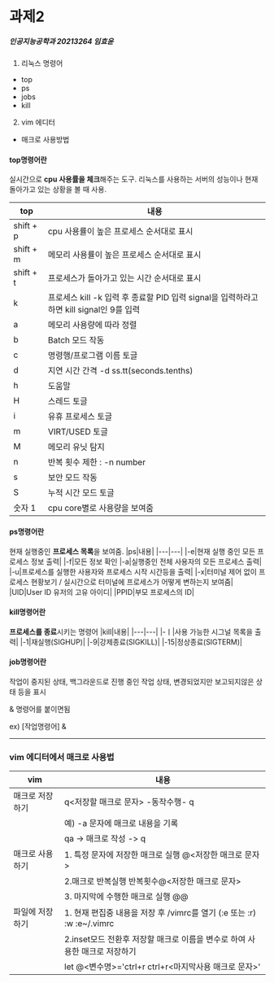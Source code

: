 # 과제2
##### 인공지능공학과 20213264 임효윤

1) 리눅스 명령어
* top
* ps
* jobs
* kill
2) vim 에디터
* 매크로 사용방법


#### top명령어란
실시간으로 **cpu 사용률을 체크**해주는 도구. 리눅스를 사용하는 서버의 성능이나 현재 돌아가고 있는 상황을 볼 때 사용.

|top|내용|
|---|---|
|shift + p|cpu 사용률이 높은 프로세스 순서대로 표시|
|shift + m|메모리 사용률이 높은 프로세스 순서대로 표시|
|shift + t|프로세스가 돌아가고 있는 시간 순서대로 표시|
|k|프로세스 kill -k 입력 후 종료할 PID 입력 signal을 입력하라고 하면 kill signal인 9를 입력|
|a|메모리 사용량에 따라 정렬|
|b|Batch 모드 작동|
|c|명령행/프로그램 이름 토글|
|d|지연 시간 간격 -d ss.tt(seconds.tenths)|
|h|도움말|
|H|스레드 토글|
|i|유휴 프로세스 토글|
|m|VIRT/USED 토글|
|M|메모리 유닛 탐지|
|n|반복 횟수 제한 : -n number|
|s|보안 모드 작동|
|S|누적 시간 모드 토글|
|숫자 1|cpu core별로 사용량을 보여줌|


#### ps명령어란
현재 실행중인 **프로세스 목록**을 보여줌.
|ps|내용|
|---|---|
|-e|현재 실행 중인 모든 프로세스 정보 출력|
|-f|모든 정보 확인
|-a|실행중인 전체 사용자의 모든 프로세스 출력|
|-u|프로세스를 실행한 사용자와 프로세스 시작 시간등을 출력|
|-x|터미널 제어 없이 프로세스 현황보기 / 실시간으로 터미널에 프로세스가 어떻게 변하는지 보여줌|
|UID|User ID 유저의 고유 아이디|
|PPID|부모 프로세스의 ID|


#### kill명령어란
**프로세스를 종료**시키는 명령어
|kill|내용|
|---|---|
|-ㅣ|사용 가능한 시그널 목록을 출력|
|-1|재실행(SIGHUP)|
|-9|강제종료(SIGKILL)|
|-15|정상종료(SIGTERM)|


#### job명령어란
작업이 중지된 상태, 백그라운드로 진행 중인 작업 상태, 변경되었지만 보고되지않은 상태 등을 표시

& 명령어를 붙이면됨

ex) [작업명령어] &

***

### vim 에디터에서 매크로 사용법

|vim|내용|
|---|---|
|매크로 저장하기| q<저장할 매크로 문자> -동작수행- q 
| |예) -a 문자에 매크로 내용을 기록|
| |qa -> 매크로 작성 -> q|
|매크로 사용하기| 1. 특정 문자에 저장한 매크로 실행 @<저장한 매크로 문자>|
| |2.매크로 반복실행 반복횟수@<저장한 매크로 문자>|
| |3. 마지막에 수행한 매크로 실행 @@|
|파일에 저장하기| 1. 현재 편집중 내용을 저장 후 /vimrc를 열기 (:e 또는 :r) :w :e~/.vimrc|
| |2.inset모드 전환후 저장할 매크로 이름을 변수로 하여 사용한 매크로 저장하기
| |let @<변수명>='ctrl+r ctrl+r<마지막사용 매크로 문자>'
